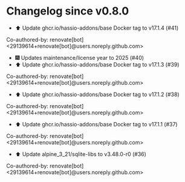 # Changelog since v0.8.0
- ⬆️ Update ghcr.io/hassio-addons/base Docker tag to v17.1.4 (#41)

Co-authored-by: renovate[bot] <29139614+renovate[bot]@users.noreply.github.com> 
- 🎆 Updates maintenance/license year to 2025 (#40) 
- ⬆️ Update ghcr.io/hassio-addons/base Docker tag to v17.1.3 (#39)

Co-authored-by: renovate[bot] <29139614+renovate[bot]@users.noreply.github.com> 
- ⬆️ Update ghcr.io/hassio-addons/base Docker tag to v17.1.2 (#38)

Co-authored-by: renovate[bot] <29139614+renovate[bot]@users.noreply.github.com> 
- ⬆️ Update ghcr.io/hassio-addons/base Docker tag to v17.1.1 (#37)

Co-authored-by: renovate[bot] <29139614+renovate[bot]@users.noreply.github.com> 
- ⬆️ Update alpine_3_21/sqlite-libs to v3.48.0-r0 (#36)

Co-authored-by: renovate[bot] <29139614+renovate[bot]@users.noreply.github.com> 
